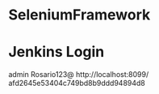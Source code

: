 # SeleniumFramework

# Jenkins Login
admin
Rosario123@
http://localhost:8099/
afd2645e53404c749bd8b9ddd94894d8
